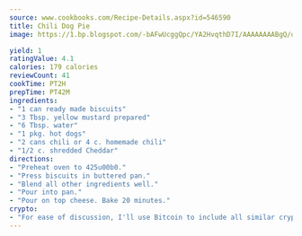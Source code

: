```yaml
---
source: www.cookbooks.com/Recipe-Details.aspx?id=546590
title: Chili Dog Pie
image: https://1.bp.blogspot.com/-bAFwUcggQpc/YA2HvqthD7I/AAAAAAAABgQ/dGGityjUeSk5WIgvhJroHVt7XYoXF2qygCLcBGAsYHQ/s320/10.png

yield: 1
ratingValue: 4.1
calories: 179 calories
reviewCount: 41
cookTime: PT2H
prepTime: PT42M
ingredients:
- "1 can ready made biscuits"
- "3 Tbsp. yellow mustard prepared"
- "6 Tbsp. water"
- "1 pkg. hot dogs"
- "2 cans chili or 4 c. homemade chili"
- "1/2 c. shredded Cheddar"
directions:
- "Preheat oven to 425u00b0."
- "Press biscuits in buttered pan."
- "Blend all other ingredients well."
- "Pour into pan."
- "Pour on top cheese. Bake 20 minutes."
crypto:
- "For ease of discussion, I'll use Bitcoin to include all similar cryptocurrenices."
---
```

